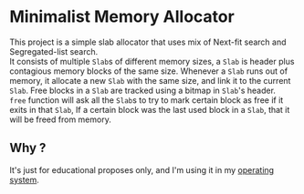 # Minimalist Memory Allocator
This project is a simple slab allocator that uses mix of Next-fit search and Segregated-list search.<br>
It consists of multiple `Slab`s of different memory sizes, a `Slab` is header plus contagious memory blocks of the same size. Whenever a `Slab` runs out of memory, it allocate a new `Slab` with the same size, and link it to the current `Slab`. Free blocks in a `Slab` are tracked using a bitmap in `Slab`'s header. <br>
`free` function will ask all the `Slab`s to try to mark certain block as free if it exits in that `Slab`, If a certain block was the last used block in a `Slab`, that it will be freed from memory.

## Why ?
It's just for educational proposes only, and I'm using it in my [operating system](https://github.com/AymenSekhri/CyanOS).